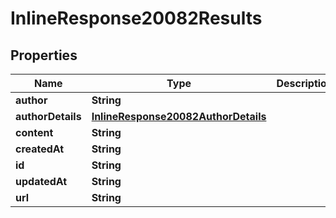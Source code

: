 
# InlineResponse20082Results

## Properties
Name | Type | Description | Notes
------------ | ------------- | ------------- | -------------
**author** | **String** |  |  [optional]
**authorDetails** | [**InlineResponse20082AuthorDetails**](InlineResponse20082AuthorDetails.md) |  |  [optional]
**content** | **String** |  |  [optional]
**createdAt** | **String** |  |  [optional]
**id** | **String** |  |  [optional]
**updatedAt** | **String** |  |  [optional]
**url** | **String** |  |  [optional]



